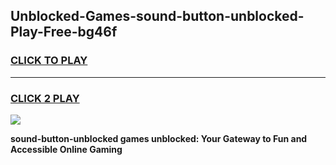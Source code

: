 
## Unblocked-Games-sound-button-unblocked-Play-Free-bg46f
<h3>
<a href="https://premium76.site?title=sound-button-unblocked&ref=21A">CLICK TO PLAY</a></h3>
<hr>

<h3>
<a href="https://premium76.site?title=sound-button-unblocked&ref=21A">CLICK 2 PLAY</a>
  
</h3>

<a href="https://premium76.site?title=sound-button-unblocked&ref=21A"><img src="https://clearcache.store/games.png"></a>


**sound-button-unblocked games unblocked: Your Gateway to Fun and Accessible Online Gaming**
